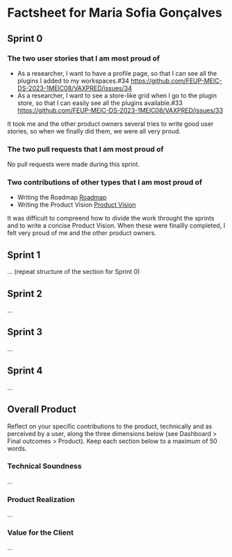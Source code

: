 # Factsheet for Maria Sofia Gonçalves

## Sprint 0

### The two user stories that I am most proud of

* As a researcher, I want to have a profile page, so that I can see all the plugins I added to my workspaces.#34 https://github.com/FEUP-MEIC-DS-2023-1MEIC08/VAXPRED/issues/34
* As a researcher, I want to see a store-like grid when I go to the plugin store, so that I can easily see all the plugins available.#33 https://github.com/FEUP-MEIC-DS-2023-1MEIC08/VAXPRED/issues/33

It took me and the other product owners several tries to write good user stories, so when we finally did them, we were all very proud.

### The two pull requests that I am most proud of

No pull requests were made during this sprint.


### Two contributions of other types that I am most proud of

 * Writing the Roadmap [Roadmap](/docs/roadmap.png)
 * Writing the Product Vision [Product Vision](/docs/product.md)

It was difficult to compreend how to divide the work throught the sprints and to write a concise Product Vision. When these were finallly completed, I felt very proud of me and the other product owners.

 ## Sprint 1

... (repeat structure of the section for Sprint 0)


## Sprint 2

...


## Sprint 3

...


## Sprint 4

...


## Overall Product

Reflect on your specific contributions to the product, technically and as perceived by a user, along the three dimensions below (see Dashboard > Final outcomes > Product). Keep each section below to a maximum of 50 words.


### Technical Soundness

...


### Product Realization

...


### Value for the Client

...
